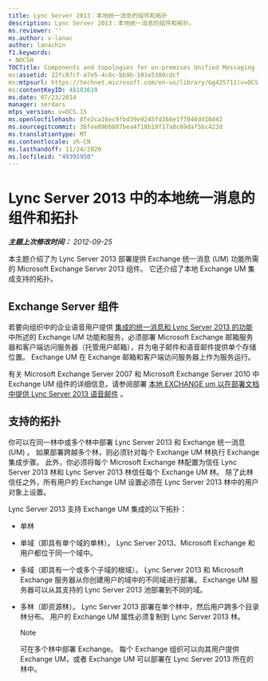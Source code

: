 ```yaml
---
title: Lync Server 2013：本地统一消息的组件和拓扑
description: Lync Server 2013：本地统一消息的组件和拓扑。
ms.reviewer: ''
ms.author: v-lanac
author: lanachin
f1.keywords:
- NOCSH
TOCTitle: Components and topologies for on-premises Unified Messaging
ms:assetid: 22fc87cf-a7e5-4c8c-bb9b-101e5380cdcf
ms:mtpsurl: https://technet.microsoft.com/en-us/library/Gg425711(v=OCS.15)
ms:contentKeyID: 48183619
ms.date: 07/23/2014
manager: serdars
mtps_version: v=OCS.15
ms.openlocfilehash: 8fe2ca16ec9fbd39e9245fd366e1f7046dd16d42
ms.sourcegitcommit: 36fee89bb887bea4f18b19f17a8c69daf5bc423d
ms.translationtype: MT
ms.contentlocale: zh-CN
ms.lasthandoff: 11/24/2020
ms.locfileid: "49391950"
---
```

# <a name="components-and-topologies-for-on-premises-unified-messaging-in-lync-server-2013"></a>Lync Server 2013 中的本地统一消息的组件和拓扑

<div data-xmlns="http://www.w3.org/1999/xhtml">

<div class="topic" data-xmlns="http://www.w3.org/1999/xhtml" data-msxsl="urn:schemas-microsoft-com:xslt" data-cs="https://msdn.microsoft.com/">

<div data-asp="https://msdn2.microsoft.com/asp">



</div>

<div id="mainSection">

<div id="mainBody">

<span> </span>

_**主题上次修改时间：** 2012-09-25_

本主题介绍了为 Lync Server 2013 部署提供 Exchange 统一消息 (UM) 功能所需的 Microsoft Exchange Server 2013 组件。 它还介绍了本地 Exchange UM 集成支持的拓扑。

<div>

## <a name="exchange-server-components"></a>Exchange Server 组件

若要向组织中的企业语音用户提供 [集成的统一消息和 Lync Server 2013 的功能](lync-server-2013-features-of-integrated-unified-messaging.md) 中所述的 Exchange UM 功能和服务，必须部署 Microsoft Exchange 邮箱服务器和客户端访问服务器（托管用户邮箱），并为电子邮件和语音邮件提供单个存储位置。 Exchange UM 在 Exchange 邮箱和客户端访问服务器上作为服务运行。

有关 Microsoft Exchange Server 2007 和 Microsoft Exchange Server 2010 中 Exchange UM 组件的详细信息，请参阅部署 [本地 EXCHANGE um 以在部署文档中提供 Lync Server 2013 语音邮件](lync-server-2013-deploying-on-premises-exchange-um-to-provide-lync-server-2013-voice-mail.md) 。

</div>

<div>

## <a name="supported-topologies"></a>支持的拓扑

你可以在同一林中或多个林中部署 Lync Server 2013 和 Exchange 统一消息 (UM) 。 如果部署跨越多个林，则必须针对每个 Exchange UM 林执行 Exchange 集成步骤。 此外，你必须将每个 Microsoft Exchange 林配置为信任 Lync Server 2013 林和 Lync Server 2013 林信任每个 Exchange UM 林。 除了此林信任之外，所有用户的 Exchange UM 设置必须在 Lync Server 2013 林中的用户对象上设置。

Lync Server 2013 支持 Exchange UM 集成的以下拓扑：

  - 单林

  - 单域（即具有单个域的单林）。 Lync Server 2013、Microsoft Exchange 和用户都位于同一个域中。

  - 多域（即具有一个或多个子域的根域）。 Lync Server 2013 和 Microsoft Exchange 服务器从你创建用户的域中的不同域进行部署。 Exchange UM 服务器可以从其支持的 Lync Server 2013 池部署到不同的域。

  - 多林（即资源林）。 Lync Server 2013 部署在单个林中，然后用户跨多个目录林分布。 用户的 Exchange UM 属性必须复制到 Lync Server 2013 林。
    
    <div>
    

    > [!NOTE]  
    > 可在多个林中部署 Exchange。 每个 Exchange 组织可以向其用户提供 Exchange UM，或者 Exchange UM 可以部署在 Lync Server 2013 所在的林中。

    
    </div>

</div>

</div>

<span> </span>

</div>

</div>

</div>

